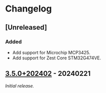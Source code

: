 # Changelog

## [Unreleased]

### Added

- Add support for Microchip MCP3425.
- Add support for Zest Core STM32G474VE.

## [3.5.0+202402] - 20240221

_Initial release._

[3.5.0+202402]: https://github.com/catie-aq/zephyr_6tron-manifest/releases/tag/v3.5.0+202402
